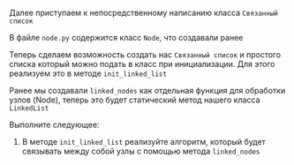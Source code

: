 Далее приступаем к непосредственному написанию класса `Связанный список`

В файле `node.py` содержится класс `Node`, что создавали ранее 

Теперь сделаем возможность создать нас `Связанный список` и простого списка который можно подать в класс при инициализации.
Для этого реализуем это в методе `init_linked_list`

Ранее мы создавали `linked_nodes` как отдельная функция для обработки узлов (Node), теперь это будет статический метод
нашего класса `LinkedList`

Выполните следующее:

1. В методе `init_linked_list` реализуйте алгоритм, который будет связывать между собой узлы
с помощью метода `linked_nodes`

